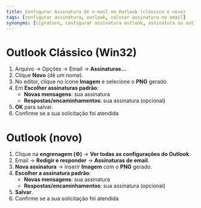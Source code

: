 ```yaml
---
title: Configurar Assinatura de e-mail no Outlook (clássico e novo)
tags: [configurar assinatura, outlook, colocar assinatura no email]
synonyms: [signature, configurar assinatura outlook, assinatura no outlook, colocar assinatura de correio]
---
```


# Outlook Clássico (Win32)
1. Arquivo → Opções → Email → **Assinaturas…**
2. Clique **Novo** (dê um nome).
3. No editor, clique no ícone **Imagem** e selecione o **PNG** gerado.
4. Em **Escolher assinaturas padrão**:
   - **Novas mensagens**: sua assinatura
   - **Respostas/encaminhamentos**: sua assinatura (opcional)
5. **OK** para salvar.
6. Confirme se a sua solicitação foi atendida

# Outlook (novo)
1. Clique na **engrenagem (⚙️)** → **Ver todas as configurações do Outlook**.
2. Email → **Redigir e responder** → **Assinaturas de email**.
3. **Nova assinatura** → inserir **Imagem** com o **PNG** gerado.
4. **Escolher a assinatura padrão**:
   - **Novas mensagens**: sua assinatura
   - **Respostas/encaminhamentos**: sua assinatura (opcional)
5. **Salvar**.
6. Confirme se a sua solicitação foi atendida


